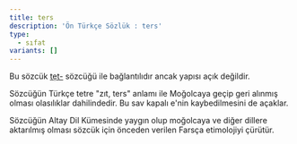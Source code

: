 ```yaml
---
title: ters
description: 'Ön Türkçe Sözlük : ters'
type:
  - sıfat
variants: []
---
```

Bu sözcük [tẹt-](/pt/tẹt-/) sözcüğü ile bağlantılıdır ancak yapısı açık değildir.

Sözcüğün Türkçe tetre "zıt, ters" anlamı ile Moğolcaya geçip geri alınmış olması olasılıklar dahilindedir. Bu sav kapalı e'nin kaybedilmesini de açaklar.

Sözcüğün Altay Dil Kümesinde yaygın olup moğolcaya ve diğer dillere aktarılmış olması sözcük için önceden verilen Farsça etimolojiyi çürütür.
